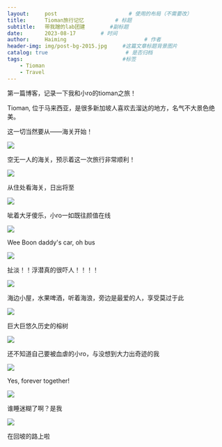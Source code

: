 ```yaml
---
layout:     post                       # 使用的布局（不需要改）
title:      Tioman旅行记忆          # 标题 
subtitle:   带我蹭的lab团建        #副标题
date:       2023-08-17        # 时间
author:     Haiming                         # 作者
header-img: img/post-bg-2015.jpg     #这篇文章标题背景图片
catalog: true                         # 是否归档
tags:                                #标签
    - Tioman
    - Travel
---
```


第一篇博客，记录一下我和小ro的tioman之旅！

Tioman, 位于马来西亚，是很多新加坡人喜欢去溜达的地方，名气不大景色绝美。

这一切当然要从——海关开始！

![](../img/assets_2023-08-17-Tioman旅行/2023-08-17-21-01-49-image.png)

空无一人的海关，预示着这一次旅行非常顺利！

![](../img/assets_2023-08-17-Tioman旅行/2023-08-17-21-02-24-image.png)

从住处看海关，日出将至

![](../img/assets_2023-08-17-Tioman旅行/2023-08-17-21-02-44-image.png)

呲着大牙傻乐，小ro一如既往颜值在线

![](../img/assets_2023-08-17-Tioman旅行/2023-08-17-21-03-08-image.png)

Wee Boon daddy's car, oh bus

![](../img/assets_2023-08-17-Tioman旅行/2023-08-17-21-03-48-image.png)

扯淡！！浮潜真的很吓人！！！！

![](../img/assets_2023-08-17-Tioman旅行/2023-08-17-21-04-07-image.png)

海边小屋，水果啤酒，听着海浪，旁边是最爱的人，享受莫过于此

![](../img/assets_2023-08-17-Tioman旅行/2023-08-17-21-04-44-image.png)

巨大巨悠久历史的榕树

![](../img/assets_2023-08-17-Tioman旅行/2023-08-17-21-05-07-image.png)

还不知道自己要被血虐的小ro，与没想到大力出奇迹的我

![](../img/assets_2023-08-17-Tioman旅行/2023-08-17-21-05-33-image.png)

Yes, forever together!

![](../img/assets_2023-08-17-Tioman旅行/2023-08-17-21-05-50-image.png)

谁睡迷糊了啊？是我

![](../img/assets_2023-08-17-Tioman旅行/2023-08-17-21-06-09-image.png)

在回坡的路上啦
